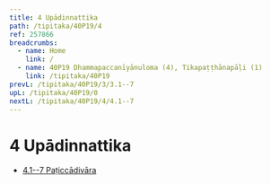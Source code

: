 ```yaml
---
title: 4 Upādinnattika
path: /tipitaka/40P19/4
ref: 257866
breadcrumbs:
  - name: Home
    link: /
  - name: 40P19 Dhammapaccanīyānuloma (4), Tikapaṭṭhānapāḷi (1)
    link: /tipitaka/40P19
prevL: /tipitaka/40P19/3/3.1--7
upL: /tipitaka/40P19/0
nextL: /tipitaka/40P19/4/4.1--7
---
```


# 4 Upādinnattika

* [4.1--7 Paṭiccādivāra](/tipitaka/40P19/4/4.1--7)


